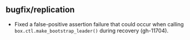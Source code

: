 ## bugfix/replication

* Fixed a false-positive assertion failure that could occur when calling
  `box.ctl.make_bootstrap_leader()` during recovery (gh-11704).
